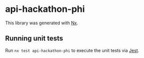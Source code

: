 # api-hackathon-phi

This library was generated with [Nx](https://nx.dev).

## Running unit tests

Run `nx test api-hackathon-phi` to execute the unit tests via [Jest](https://jestjs.io).
